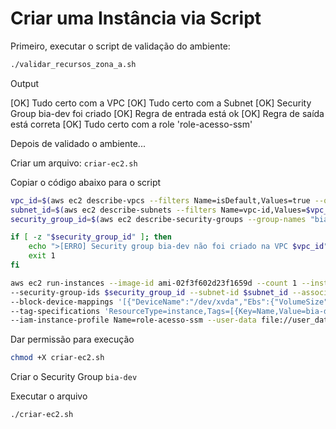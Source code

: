# Criar uma Instância via Script

Primeiro, executar o script de validação do ambiente:

```bash
./validar_recursos_zona_a.sh
```

Output

[OK] Tudo certo com a VPC
[OK] Tudo certo com a Subnet
[OK] Security Group bia-dev foi criado
[OK] Regra de entrada está ok
[OK] Regra de saída está correta
[OK] Tudo certo com a role 'role-acesso-ssm'


Depois de validado o ambiente...

Criar um arquivo: `criar-ec2.sh`

Copiar o código abaixo para o script

```bash
vpc_id=$(aws ec2 describe-vpcs --filters Name=isDefault,Values=true --query "Vpcs[0].VpcId" --output text)
subnet_id=$(aws ec2 describe-subnets --filters Name=vpc-id,Values=$vpc_id Name=availabilityZone,Values=us-east-1a --query "Subnets[0].SubnetId" --output text)
security_group_id=$(aws ec2 describe-security-groups --group-names "bia-dev" --query "SecurityGroups[0].GroupId" --output text 2>/dev/null)

if [ -z "$security_group_id" ]; then
    echo ">[ERRO] Security group bia-dev não foi criado na VPC $vpc_id"
    exit 1
fi

aws ec2 run-instances --image-id ami-02f3f602d23f1659d --count 1 --instance-type t3.micro \
--security-group-ids $security_group_id --subnet-id $subnet_id --associate-public-ip-address \
--block-device-mappings '[{"DeviceName":"/dev/xvda","Ebs":{"VolumeSize":15,"VolumeType":"gp2"}}]' \
--tag-specifications 'ResourceType=instance,Tags=[{Key=Name,Value=bia-dev}]' \
--iam-instance-profile Name=role-acesso-ssm --user-data file://user_data_ec2_zona_a.sh
```

Dar permissão para execução

```bash
chmod +X criar-ec2.sh
```

Criar o Security Group `bia-dev`

Executar o arquivo

```bash
./criar-ec2.sh
```